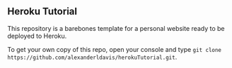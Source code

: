 ## Heroku Tutorial
This repository is a barebones template for a personal website ready to be deployed to Heroku.

To get your own copy of this repo, open your console and type `git clone https://github.com/alexanderldavis/herokuTutorial.git`.
